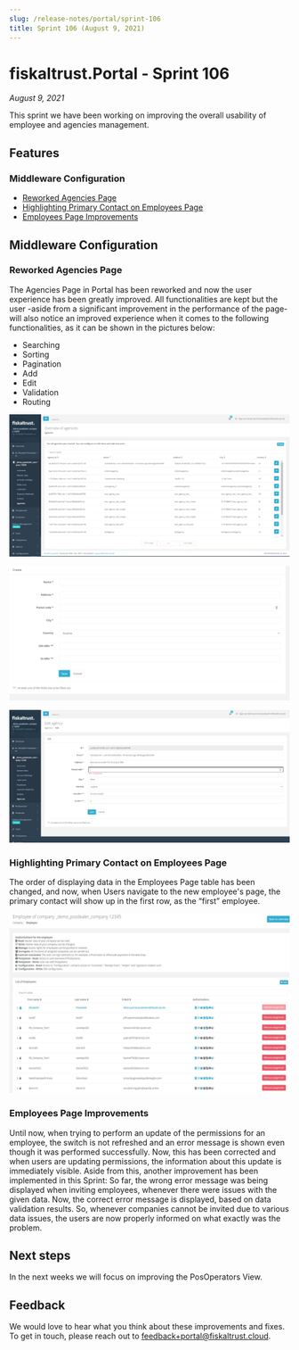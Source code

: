 ```yaml
---
slug: /release-notes/portal/sprint-106
title: Sprint 106 (August 9, 2021)
---
```


# fiskaltrust.Portal - Sprint 106
_August 9, 2021_

This sprint we have been working on improving the overall usability of employee and agencies management.

## Features

### Middleware Configuration

- [Reworked Agencies Page](#reworked-agencies-page)
- [Highlighting Primary Contact on Employees Page](#highlighting-primary-contact-on-employees-page)
- [Employees Page Improvements](#employees-page-improvements)

## Middleware Configuration

### Reworked Agencies Page

The Agencies  Page in Portal has been reworked and now the user experience has been greatly improved. All functionalities are kept but the user -aside from a significant improvement in the performance of the page- will also notice an improved experience when it comes to the following functionalities, as it can be shown in the pictures below:
- Searching
- Sorting
- Pagination
- Add
- Edit
- Validation
- Routing

![agencies-overview](images/sprint-106/agencies-overview.png)


![create-agency](images/sprint-106/create-agency.png)


![edit-agency](images/sprint-106/edit-agency.png)


### Highlighting Primary Contact on Employees Page

The order of displaying data in the Employees Page table has been changed, and now, when Users navigate to the new employee's page, the primary contact will show up in the first row, as the “first” employee. 

![employees](images/sprint-106/employees.png)

### Employees Page Improvements

Until now, when trying to perform an update of the permissions for an employee, the switch is not refreshed and an error message is shown even though it was performed successfully. Now, this has been corrected and when users are updating permissions, the information about this update is immediately visible.
Aside from this, another improvement has been implemented in this Sprint:
So far, the wrong error message was being displayed when inviting employees, whenever there were issues with the given data. Now, the correct error message is displayed, based on data validation results. So, whenever companies cannot be invited due to various data issues, the users are now properly informed on what exactly was the problem.

## Next steps
In the next weeks we will focus on improving the PosOperators View.

## Feedback
We would love to hear what you think about these improvements and fixes. To get in touch, please reach out to [feedback+portal@fiskaltrust.cloud](mailto:feedback+portal@fiskaltrust.cloud).

